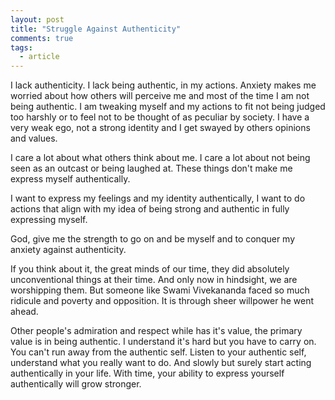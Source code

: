 ```yaml
---
layout: post
title: "Struggle Against Authenticity"
comments: true
tags:
  - article
---
```


I lack authenticity. I lack being authentic, in my actions. Anxiety makes me worried about how others will perceive me and most of the time I am not being authentic. I am tweaking myself and my actions to fit not being judged too harshly or to feel not to be thought of as peculiar by society. I have a very weak ego, not a strong identity and I get swayed by others opinions and values.

I care a lot about what others think about me. I care a lot about not being seen as an outcast or being laughed at. These things don't make me express myself authentically.

I want to express my feelings and my identity authentically, I want to do actions that align with my idea of being strong and authentic in fully expressing myself.

God, give me the strength to go on and be myself and to conquer my anxiety against authenticity.

If you think about it, the great minds of our time, they did absolutely unconventional things at their time. And only now in hindsight, we are worshipping them. But someone like Swami Vivekananda faced so much ridicule and poverty and opposition. It is through sheer willpower he went ahead.

Other people's admiration and respect while has it's value, the primary value is in being authentic. I understand it's hard but you have to carry on. You can't run away from the authentic self. Listen to your authentic self, understand what you really want to do. And slowly but surely start acting authentically in your life. With time, your ability to express yourself authentically will grow stronger.
